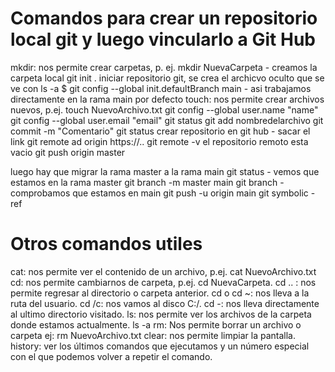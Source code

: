 # Comandos para crear un repositorio local git y luego vincularlo a Git Hub
mkdir: nos permite crear carpetas, p. ej. mkdir NuevaCarpeta - creamos la carpeta local
git init . iniciar repositorio git, se crea el archicvo oculto que se ve con ls -a
$ git config --global init.defaultBranch main - asi trabajamos directamente en la rama main por defecto
touch: nos permite crear archivos nuevos, p.ej. touch NuevoArchivo.txt
git config --global user.name "name"
git config --global user.email "email"
git status
git add nombredelarchivo
git commit -m "Comentario"
git status
crear repositorio en git hub - sacar el link
git remote ad origin https://..
git remote -v
el repositorio remoto esta vacio
git push origin master

luego hay que migrar la rama master a la rama main
git status - vemos que estamos en la rama master
git branch -m master main
git branch - comprobamos que estamos en main
git push -u origin main
git symbolic -ref 

# Otros comandos utiles
cat: nos permite ver el contenido de un archivo, p.ej. cat NuevoArchivo.txt
cd: nos permite cambiarnos de carpeta, p.ej. cd NuevaCarpeta.
cd .. : nos permite regresar al directorio o carpeta anterior.
cd o cd ~: nos lleva a la ruta del usuario.
cd /c: nos vamos al disco C:/.
cd -: nos lleva directamente al ultimo directorio visitado.
ls: nos permite ver los archivos de la carpeta donde estamos actualmente.
ls -a
rm: Nos permite borrar un archivo o carpeta ej: rm NuevoArchivo.txt
clear: nos permite limpiar la pantalla.
history: ver los últimos comandos que ejecutamos y un número especial con el que podemos volver a repetir el comando.